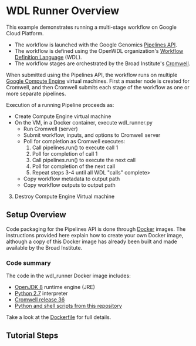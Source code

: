 # WDL Runner Overview

This example demonstrates running a multi-stage workflow on
Google Cloud Platform.

* The workflow is launched with the Google Genomics [Pipelines API](https://cloud.google.com/genomics/docs/quickstart).
* The workflow is defined using the OpenWDL organization's
[Workflow Definition Language](https://github.com/openwdl/wdl) (WDL).
* The workflow stages are orchestrated by the Broad Institute's
[Cromwell](https://github.com/broadinstitute/cromwell).

When submitted using the Pipelines API, the workflow runs
on multiple [Google Compute Engine](https://cloud.google.com/compute/)
virtual machines.
First a master node is created for Cromwell, and then Cromwell submits
each stage of the workflow as one or more separate pipelines.

Execution of a running Pipeline proceeds as:

* Create Compute Engine virtual machine
* On the VM, in a Docker container, execute wdl_runner.py
    * Run Cromwell (server)
    * Submit workflow, inputs, and options to Cromwell server
    * Poll for completion as Cromwell executes:
        1. Call pipelines.run() to execute call 1
        2. Poll for completion of call 1
        3. Call pipelines.run() to execute the next call
        4. Poll for completion of the next call
        5. Repeat steps 3-4 until all WDL "calls" complete>
    * Copy workflow metadata to output path
    * Copy workflow outputs to output path
3. Destroy Compute Engine Virtual machine

## Setup Overview

Code packaging for the Pipelines API is done through
[Docker](https://www.docker.com/) images.  The instructions provided
here explain how to create your own Docker image, although a copy
of this Docker image has already been built and made available by
the Broad Institute.

### Code summary

The code in the wdl_runner Docker image includes:

* [OpenJDK 8](http://openjdk.java.net/projects/jdk8/) runtime engine (JRE)
* [Python 2.7](https://www.python.org/download/releases/2.7/) interpreter
* [Cromwell release 36](https://github.com/broadinstitute/cromwell/releases/tag/36)
* [Python and shell scripts from this repository](.)

Take a look at the [Dockerfile](https://github.com/broadinstitute/wdl-runner/blob/master/wdl_runner/Dockerfile) for full details.

## Tutorial Steps
